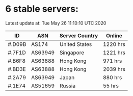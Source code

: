 # 6 stable servers:

Latest update at: Tue May 26 11:10:10 UTC 2020

| ID | ASN | Server Country | Online |
| -- | --- | -------------- | ------ |
| #.D09B | AS174 | United States | 1220 hrs |
| #.7F1D | AS63949 | Singapore | 1221 hrs |
| #.B6F8 | AS63888 | Hong Kong | 971 hrs |
| #.BD3E | AS63888 | Hong Kong | 2039 hrs |
| #.2A79 | AS63949 | Japan | 880 hrs |
| #.1E74 | AS51659 | Russia | 55 hrs |

